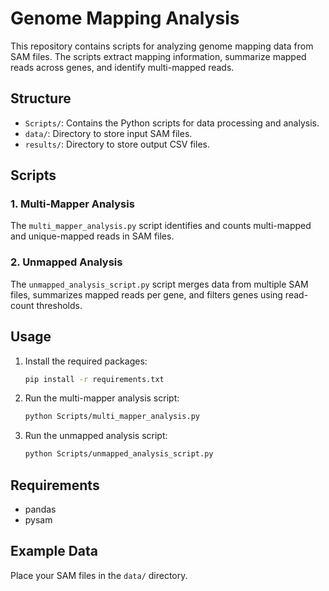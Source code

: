 # Genome Mapping Analysis

This repository contains scripts for analyzing genome mapping data from SAM files. The scripts extract mapping information, summarize mapped reads across genes, and identify multi-mapped reads.

## Structure

- `Scripts/`: Contains the Python scripts for data processing and analysis.
- `data/`: Directory to store input SAM files.
- `results/`: Directory to store output CSV files.

## Scripts

### 1. Multi-Mapper Analysis

The `multi_mapper_analysis.py` script identifies and counts multi-mapped and unique-mapped reads in SAM files.

### 2. Unmapped Analysis

The `unmapped_analysis_script.py` script merges data from multiple SAM files, summarizes mapped reads per gene, and filters genes using read-count thresholds.

## Usage

1. Install the required packages:
    ```bash
    pip install -r requirements.txt
    ```

2. Run the multi-mapper analysis script:
    ```bash
    python Scripts/multi_mapper_analysis.py
    ```

3. Run the unmapped analysis script:
    ```bash
    python Scripts/unmapped_analysis_script.py
    ```

## Requirements

- pandas
- pysam

## Example Data

Place your SAM files in the `data/` directory. 

